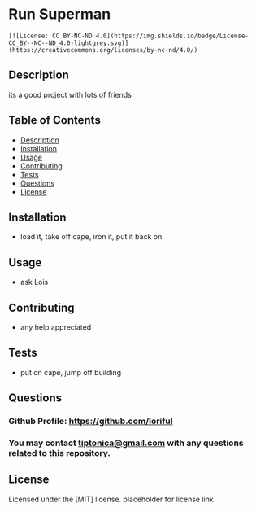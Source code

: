 
  # **Run Superman**
  <p align="right">
  
    [![License: CC BY-NC-ND 4.0](https://img.shields.io/badge/License-CC_BY--NC--ND_4.0-lightgrey.svg)](https://creativecommons.org/licenses/by-nc-nd/4.0/)
    
  </p>
 
  ## **Description**
  its a good project with lots of friends
 
  ## **Table of Contents**
  - [Description](#description)
  - [Installation](#installation)
  - [Usage](#usage)
  - [Contributing](#contributing)
  - [Tests](#tests)
  - [Questions](#questions)
  - [License](#license)
  ## **Installation**
  -  load it, take off cape, iron it, put it back on
  ## **Usage**
  - ask Lois
  ## **Contributing**
  - any help appreciated
  ## **Tests**
  - put on cape, jump off building
  ## **Questions**
  ### Github Profile:  https://github.com/loriful
  
  ### You may contact tiptonica@gmail.com with any questions related to this repository.
  
  
  ## **License**
  
  Licensed under the [MIT] license.
  placeholder for license link
  
  